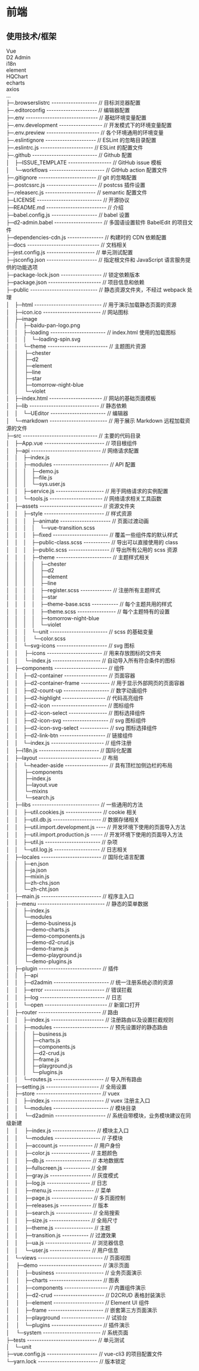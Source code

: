 # 前端
## 使用技术/框架
Vue  
D2 Admin  
i18n  
element  
HQChart  
echarts  
axios  
...   
├─.browserslistrc ------------------- // 目标浏览器配置  
├─.editorconfig --------------------- // 编辑器配置    
├─.env ------------------------------ // 基础环境变量配置  
├─.env.development ------------------ // 开发模式下的环境变量配置    
├─.env.preview ---------------------- // 各个环境通用的环境变量    
├─.eslintignore --------------------- // ESLint 的忽略目录配置    
├─.eslintrc.js ---------------------- // ESLint 的配置文件    
├─.github --------------------------- // Github 配置    
│ ├─ISSUE_TEMPLATE ------------------ // GitHub issue 模板    
│ └─workflows ----------------------- // GitHub action 配置文件    
├─.gitignore ------------------------ // git 的忽略配置    
├─.postcssrc.js --------------------- // postcss 插件设置        
├─.releaserc.js --------------------- // semantic 配置文件    
├─LICENSE --------------------------- // 开源协议    
├─README.md ------------------------- // 介绍    
├─babel.config.js ------------------- // babel 设置    
├─d2-admin.babel -------------------- // 多国语设置软件 BabelEdit 的项目文件    
├─dependencies-cdn.js --------------- // 构建时的 CDN 依赖配置    
├─docs ------------------------------ // 文档相关    
├─jest.config.js -------------------- // 单元测试配置        
├─jsconfig.json --------------------- // 指定根文件和 JavaScript 语言服务提供的功能选项    
├─package-lock.json ----------------- // 锁定依赖版本    
├─package.json ---------------------- // 项目信息和依赖    
├─public ---------------------------- // 静态资源文件夹，不经过 webpack 处理    
│ ├─html ---------------------------- // 用于演示加载静态页面的资源    
│ ├─icon.ico ------------------------ // 网站图标    
│ ├─image     
│ │ ├─baidu-pan-logo.png     
│ │ ├─loading ----------------------- // index.html 使用的加载图标    
│ │ │ └─loading-spin.svg     
│ │ └─theme ------------------------- // 主题图片资源    
│ │   ├─chester     
│ │   ├─d2     
│ │   ├─element     
│ │   ├─line     
│ │   ├─star     
│ │   ├─tomorrow-night-blue     
│ │   └─violet     
│ ├─index.html ---------------------- // 网站的基础页面模板    
│ ├─lib ----------------------------- // 静态依赖    
│ │ └─UEditor ----------------------- // 编辑器    
│ └─markdown ------------------------ // 用于展示 Markdown 远程加载资源的文件    
├─src ------------------------------- // 主要的代码目录    
│ ├─App.vue ------------------------- // 项目根组件    
│ ├─api ----------------------------- // 网络请求配置    
│ │ ├─index.js     
│ │ ├─modules ----------------------- // API 配置    
│ │ │ ├─demo.js     
│ │ │ ├─file.js     
│ │ │ └─sys.user.js     
│ │ ├─service.js -------------------- // 用于网络请求的实例配置    
│ │ └─tools.js ---------------------- // 网络请求相关工具函数    
│ ├─assets -------------------------- // 资源文件夹    
│ │ ├─style ------------------------- // 样式资源    
│ │ │ ├─animate --------------------- // 页面过渡动画    
│ │ │ │ └─vue-transition.scss     
│ │ │ ├─fixed ----------------------- // 覆盖一些组件库的默认样式    
│ │ │ ├─public-class.scss ----------- // 导出可以直接使用的 class    
│ │ │ ├─public.scss ----------------- // 导出所有公用的 scss 资源    
│ │ │ ├─theme ----------------------- // 主题样式相关    
│ │ │ │ ├─chester     
│ │ │ │ ├─d2     
│ │ │ │ ├─element         
│ │ │ │ ├─line     
│ │ │ │ ├─register.scss ------------- // 注册所有主题样式    
│ │ │ │ ├─star     
│ │ │ │ ├─theme-base.scss ----------- // 每个主题共用的样式    
│ │ │ │ ├─theme.scss ---------------- // 每个主题特有的设置    
│ │ │ │ ├─tomorrow-night-blue     
│ │ │ │ └─violet     
│ │ │ └─unit ------------------------ // scss 的基础变量    
│ │ │   └─color.scss     
│ │ └─svg-icons --------------------- // svg 图标    
│ │   ├─icons ----------------------- // 用来存放图标的文件夹    
│ │   └─index.js -------------------- // 自动导入所有符合条件的图标    
│ ├─components ---------------------- // 组件    
│ │ ├─d2-container ------------------ // 页面容器    
│ │ ├─d2-container-frame ------------ // 用于显示外部网页的页面容器    
│ │ ├─d2-count-up ------------------- // 数字动画组件    
│ │ ├─d2-highlight ------------------ // 代码高亮组件    
│ │ ├─d2-icon ----------------------- // 图标组件    
│ │ ├─d2-icon-select ---------------- // 图标选择组件    
│ │ ├─d2-icon-svg ------------------- // svg 图标组件    
│ │ ├─d2-icon-svg-select ------------ // svg 图标选择组件    
│ │ ├─d2-link-btn ------------------- // 链接组件      
│ │ └─index.js ---------------------- // 组件注册    
│ ├─i18n.js ------------------------- // 国际化配置    
│ ├─layout -------------------------- // 布局    
│ │ └─header-aside ------------------ // 具有顶栏加侧边栏的布局    
│ │   ├─components     
│ │   ├─index.js     
│ │   ├─layout.vue     
│ │   └─mixins     
│ │     └─search.js         
│ ├─libs ---------------------------- // 一些通用的方法    
│ │ ├─util.cookies.js --------------- // cookie 相关        
│ │ ├─util.db.js -------------------- // 数据存储相关    
│ │ ├─util.import.development.js ---- // 开发环境下使用的页面导入方法    
│ │ ├─util.import.production.js ----- // 开发环境下使用的页面导入方法    
│ │ ├─util.js ----------------------- // 杂项    
│ │ └─util.log.js ------------------- // 日志相关    
│ ├─locales ------------------------- // 国际化语言配置    
│ │ ├─en.json     
│ │ ├─ja.json     
│ │ ├─mixin.js     
│ │ ├─zh-chs.json     
│ │ └─zh-cht.json     
│ ├─main.js ------------------------- // 程序主入口    
│ ├─menu ---------------------------- // 静态的菜单数据    
│ │ ├─index.js     
│ │ └─modules     
│ │   ├─demo-business.js         
│ │   ├─demo-charts.js     
│ │   ├─demo-components.js     
│ │   ├─demo-d2-crud.js     
│ │   ├─demo-frame.js     
│ │   ├─demo-playground.js     
│ │   └─demo-plugins.js     
│ ├─plugin -------------------------- // 插件    
│ │ ├─api     
│ │ ├─d2admin ----------------------- // 统一注册系统必须的资源    
│ │ ├─error ------------------------- // 错误拦截    
│ │ ├─log --------------------------- // 日志    
│ │ └─open -------------------------- // 新窗口打开    
│ ├─router -------------------------- // 路由    
│ │ ├─index.js ---------------------- // 注册路由以及设置拦截规则    
│ │ ├─modules ----------------------- // 预先设置好的静态路由    
│ │ │ ├─business.js     
│ │ │ ├─charts.js     
│ │ │ ├─components.js     
│ │ │ ├─d2-crud.js     
│ │ │ ├─frame.js     
│ │ │ ├─playground.js     
│ │ │ └─plugins.js         
│ │ └─routes.js --------------------- // 导入所有路由    
│ ├─setting.js ---------------------- // 全局设置    
│ ├─store --------------------------- // vuex    
│ │ ├─index.js ---------------------- // vuex 注册主入口    
│ │ └─modules ----------------------- // 模块目录    
│ │   └─d2admin --------------------- // 系统自带模块，业务模块建议在同级新建    
│ │     ├─index.js ------------------ // 模块主入口    
│ │     └─modules ------------------- // 子模块    
│ │       ├─account.js -------------- // 用户身份    
│ │       ├─color.js ---------------- // 主题颜色    
│ │       ├─db.js ------------------- // 本地数据库    
│ │       ├─fullscreen.js ----------- // 全屏    
│ │       ├─gray.js ----------------- // 灰度模式    
│ │       ├─log.js ------------------ // 日志    
│ │       ├─menu.js ----------------- // 菜单    
│ │       ├─page.js ----------------- // 多页面控制    
│ │       ├─releases.js ------------- // 版本    
│ │       ├─search.js --------------- // 全局搜索    
│ │       ├─size.js ----------------- // 全局尺寸    
│ │       ├─theme.js ---------------- // 主题    
│ │       ├─transition.js ----------- // 过渡效果    
│ │       ├─ua.js ------------------- // 浏览器信息    
│ │       └─user.js ----------------- // 用户信息    
│ └─views --------------------------- // 页面视图    
│   ├─demo -------------------------- // 演示页面    
│   │ ├─business -------------------- // 业务页面演示    
│   │ ├─charts ---------------------- // 图表    
│   │ ├─components ------------------ // 内置组件演示    
│   │ ├─d2-crud --------------------- // D2CRUD 表格封装演示    
│   │ ├─element --------------------- // Element UI 组件    
│   │ ├─frame ----------------------- // 嵌套第三方页面演示    
│   │ ├─playground ------------------ // 试验台    
│   │ └─plugins --------------------- // 插件演示    
│   └─system ------------------------ // 系统页面    
├─tests ----------------------------- // 单元测试    
│ └─unit     
├─vue.config.js --------------------- // vue-cli3 的项目配置文件    
└─yarn.lock ------------------------- // 版本锁定    

